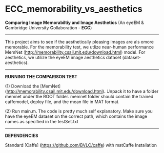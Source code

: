 # ECC_memorability_vs_aesthetics
**Comparing Image Memorabiltiy and Image Aesthetics** (An eye**E**M &amp; **C**ambridge University **C**ollaboration - **ECC**)

-----------------------------------------------------------
This project aims to see if the aesthetically pleasing images are als omore memorable. For the memorability test, we utlize near-human performance MemNet (http://memorability.csail.mit.edu/download.html) model. For aesthetics, we utilize the eyeEM image aesthetics dataset (dataset-aesthetics). 

-----------------------------------------------------------
**RUNNING THE COMPARISON TEST** 

(1) Download the [MemNet] (http://memorability.csail.mit.edu/download.html). Unpack it to have a folder memnet under the ROOT folder. memnet folder should contain the trained caffemodel, deploy file, and the mean file in MAT format. 

(2) Run main.m. The code is pretty much self explanatory. Make sure you have the eyeEM dataset on the correct path, which contains the image names as specified in the testSet.txt 

-----------------------------------------------------------
**DEPENDENCIES** 

Standard [Caffe] (https://github.com/BVLC/caffe)  with matCaffe Installation 
